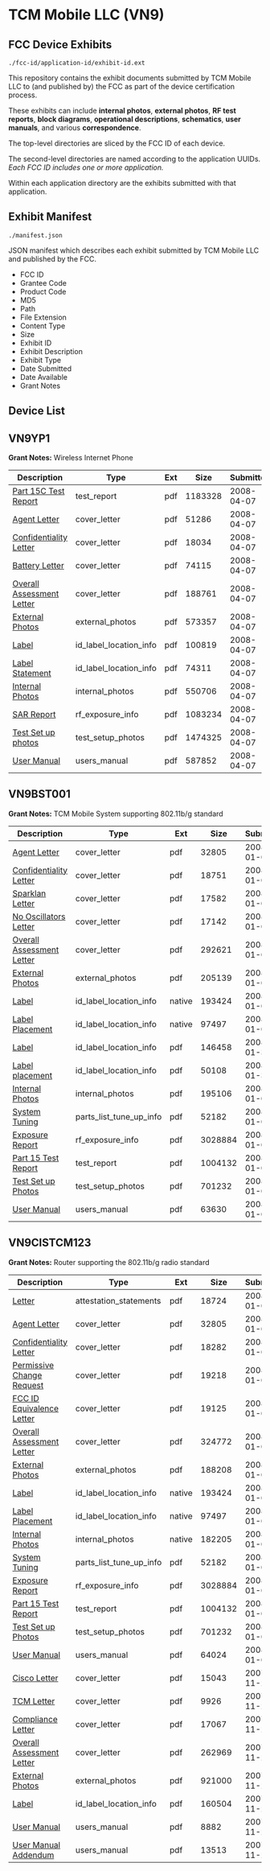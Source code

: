 # TCM Mobile LLC (VN9)
## FCC Device Exhibits

```
./fcc-id/application-id/exhibit-id.ext
```

This repository contains the exhibit documents submitted by TCM Mobile LLC to (and published by) the FCC as part of the device certification process.

These exhibits can include **internal photos**, **external photos**, **RF test reports**, **block diagrams**, **operational descriptions**, **schematics**, **user manuals**, and various **correspondence**.

The top-level directories are sliced by the FCC ID of each device.

The second-level directories are named according to the application UUIDs. *Each FCC ID includes one or more application.*

Within each application directory are the exhibits submitted with that application. 

## Exhibit Manifest

```
./manifest.json
```

JSON manifest which describes each exhibit submitted by TCM Mobile LLC and published by the FCC.

- FCC ID
- Grantee Code
- Product Code
- MD5
- Path
- File Extension
- Content Type
- Size
- Exhibit ID
- Exhibit Description
- Exhibit Type
- Date Submitted
- Date Available
- Grant Notes

## Device List
## VN9YP1
**Grant Notes:** Wireless Internet Phone

| Description | Type | Ext | Size | Submitted | Available |
| ----------- | ---- | --- | ---- | --------- | --------- |
| [Part 15C Test Report](VN9YP1/651f8823ff2c5f8e57607473f2eb5d3f/924400.pdf) | test_report | pdf | 1183328 | 2008-04-07 | 2008-04-07 |
| [Agent Letter](VN9YP1/651f8823ff2c5f8e57607473f2eb5d3f/924409.pdf) | cover_letter | pdf | 51286 | 2008-04-07 | 2008-04-07 |
| [Confidentiality Letter](VN9YP1/651f8823ff2c5f8e57607473f2eb5d3f/924410.pdf) | cover_letter | pdf | 18034 | 2008-04-07 | 2008-04-07 |
| [Battery Letter](VN9YP1/651f8823ff2c5f8e57607473f2eb5d3f/924411.pdf) | cover_letter | pdf | 74115 | 2008-04-07 | 2008-04-07 |
| [Overall Assessment Letter](VN9YP1/651f8823ff2c5f8e57607473f2eb5d3f/924412.pdf) | cover_letter | pdf | 188761 | 2008-04-07 | 2008-04-07 |
| [External Photos](VN9YP1/651f8823ff2c5f8e57607473f2eb5d3f/924396.pdf) | external_photos | pdf | 573357 | 2008-04-07 | 2008-04-07 |
| [Label](VN9YP1/651f8823ff2c5f8e57607473f2eb5d3f/924394.pdf) | id_label_location_info | pdf | 100819 | 2008-04-07 | 2008-04-07 |
| [Label Statement](VN9YP1/651f8823ff2c5f8e57607473f2eb5d3f/924395.pdf) | id_label_location_info | pdf | 74311 | 2008-04-07 | 2008-04-07 |
| [Internal Photos](VN9YP1/651f8823ff2c5f8e57607473f2eb5d3f/924403.pdf) | internal_photos | pdf | 550706 | 2008-04-07 | 2008-04-07 |
| [SAR Report](VN9YP1/651f8823ff2c5f8e57607473f2eb5d3f/924406.pdf) | rf_exposure_info | pdf | 1083234 | 2008-04-07 | 2008-04-07 |
| [Test Set up photos](VN9YP1/651f8823ff2c5f8e57607473f2eb5d3f/924401.pdf) | test_setup_photos | pdf | 1474325 | 2008-04-07 | 2008-04-07 |
| [User Manual](VN9YP1/651f8823ff2c5f8e57607473f2eb5d3f/924402.pdf) | users_manual | pdf | 587852 | 2008-04-07 | 2008-04-07 |
## VN9BST001
**Grant Notes:** TCM Mobile System supporting 802.11b/g standard

| Description | Type | Ext | Size | Submitted | Available |
| ----------- | ---- | --- | ---- | --------- | --------- |
| [Agent Letter](VN9BST001/4899b60ce7c9d9405d2040e5221234ca/886722.pdf) | cover_letter | pdf | 32805 | 2008-01-08 | 2008-01-08 |
| [Confidentiality Letter](VN9BST001/4899b60ce7c9d9405d2040e5221234ca/886771.pdf) | cover_letter | pdf | 18751 | 2008-01-08 | 2008-01-08 |
| [Sparklan Letter](VN9BST001/4899b60ce7c9d9405d2040e5221234ca/886772.pdf) | cover_letter | pdf | 17582 | 2008-01-08 | 2008-01-08 |
| [No Oscillators Letter](VN9BST001/4899b60ce7c9d9405d2040e5221234ca/886773.pdf) | cover_letter | pdf | 17142 | 2008-01-08 | 2008-01-08 |
| [Overall Assessment Letter](VN9BST001/4899b60ce7c9d9405d2040e5221234ca/886774.pdf) | cover_letter | pdf | 292621 | 2008-01-08 | 2008-01-08 |
| [External Photos](VN9BST001/4899b60ce7c9d9405d2040e5221234ca/886740.pdf) | external_photos | pdf | 205139 | 2008-01-08 | 2008-01-08 |
| [Label](VN9BST001/4899b60ce7c9d9405d2040e5221234ca/886705.native) | id_label_location_info | native | 193424 | 2008-01-08 | 2008-01-08 |
| [Label Placement](VN9BST001/4899b60ce7c9d9405d2040e5221234ca/886706.native) | id_label_location_info | native | 97497 | 2008-01-08 | 2008-01-08 |
| [Label](VN9BST001/4899b60ce7c9d9405d2040e5221234ca/896986.pdf) | id_label_location_info | pdf | 146458 | 2008-01-31 | 2008-01-08 |
| [Label placement](VN9BST001/4899b60ce7c9d9405d2040e5221234ca/896987.pdf) | id_label_location_info | pdf | 50108 | 2008-01-31 | 2008-01-08 |
| [Internal Photos](VN9BST001/4899b60ce7c9d9405d2040e5221234ca/886749.pdf) | internal_photos | pdf | 195106 | 2008-01-08 | 2008-01-08 |
| [System Tuning](VN9BST001/4899b60ce7c9d9405d2040e5221234ca/886715.pdf) | parts_list_tune_up_info | pdf | 52182 | 2008-01-08 | 2008-01-08 |
| [Exposure Report](VN9BST001/4899b60ce7c9d9405d2040e5221234ca/886709.pdf) | rf_exposure_info | pdf | 3028884 | 2008-01-08 | 2008-01-08 |
| [Part 15 Test Report](VN9BST001/4899b60ce7c9d9405d2040e5221234ca/886711.pdf) | test_report | pdf | 1004132 | 2008-01-08 | 2008-01-08 |
| [Test Set up Photos](VN9BST001/4899b60ce7c9d9405d2040e5221234ca/886712.pdf) | test_setup_photos | pdf | 701232 | 2008-01-08 | 2008-01-08 |
| [User Manual](VN9BST001/4899b60ce7c9d9405d2040e5221234ca/886748.pdf) | users_manual | pdf | 63630 | 2008-01-08 | 2008-01-08 |
## VN9CISTCM123
**Grant Notes:** Router supporting the 802.11b/g radio standard

| Description | Type | Ext | Size | Submitted | Available |
| ----------- | ---- | --- | ---- | --------- | --------- |
| [Letter](VN9CISTCM123/4dee143046640b7bd8dde01bf8bbf217/886707.pdf) | attestation_statements | pdf | 18724 | 2008-01-08 | 2008-01-08 |
| [Agent Letter](VN9CISTCM123/4dee143046640b7bd8dde01bf8bbf217/886722.pdf) | cover_letter | pdf | 32805 | 2008-01-08 | 2008-01-08 |
| [Confidentiality Letter](VN9CISTCM123/4dee143046640b7bd8dde01bf8bbf217/886723.pdf) | cover_letter | pdf | 18282 | 2008-01-08 | 2008-01-08 |
| [Permissive Change Request](VN9CISTCM123/4dee143046640b7bd8dde01bf8bbf217/886724.pdf) | cover_letter | pdf | 19218 | 2008-01-08 | 2008-01-08 |
| [FCC ID Equivalence Letter](VN9CISTCM123/4dee143046640b7bd8dde01bf8bbf217/886725.pdf) | cover_letter | pdf | 19125 | 2008-01-08 | 2008-01-08 |
| [Overall Assessment Letter](VN9CISTCM123/4dee143046640b7bd8dde01bf8bbf217/886726.pdf) | cover_letter | pdf | 324772 | 2008-01-08 | 2008-01-08 |
| [External Photos](VN9CISTCM123/4dee143046640b7bd8dde01bf8bbf217/886708.pdf) | external_photos | pdf | 188208 | 2008-01-08 | 2008-01-08 |
| [Label](VN9CISTCM123/4dee143046640b7bd8dde01bf8bbf217/886705.native) | id_label_location_info | native | 193424 | 2008-01-08 | 2008-01-08 |
| [Label Placement](VN9CISTCM123/4dee143046640b7bd8dde01bf8bbf217/886706.native) | id_label_location_info | native | 97497 | 2008-01-08 | 2008-01-08 |
| [Internal Photos](VN9CISTCM123/4dee143046640b7bd8dde01bf8bbf217/886714.native) | internal_photos | native | 182205 | 2008-01-08 | 2008-01-08 |
| [System Tuning](VN9CISTCM123/4dee143046640b7bd8dde01bf8bbf217/886715.pdf) | parts_list_tune_up_info | pdf | 52182 | 2008-01-08 | 2008-01-08 |
| [Exposure Report](VN9CISTCM123/4dee143046640b7bd8dde01bf8bbf217/886709.pdf) | rf_exposure_info | pdf | 3028884 | 2008-01-08 | 2008-01-08 |
| [Part 15 Test Report](VN9CISTCM123/4dee143046640b7bd8dde01bf8bbf217/886711.pdf) | test_report | pdf | 1004132 | 2008-01-08 | 2008-01-08 |
| [Test Set up Photos](VN9CISTCM123/4dee143046640b7bd8dde01bf8bbf217/886712.pdf) | test_setup_photos | pdf | 701232 | 2008-01-08 | 2008-01-08 |
| [User Manual](VN9CISTCM123/4dee143046640b7bd8dde01bf8bbf217/886713.pdf) | users_manual | pdf | 64024 | 2008-01-08 | 2008-01-08 |
| [Cisco Letter](VN9CISTCM123/b4e193aea95d3262ce23c191469e825e/873519.pdf) | cover_letter | pdf | 15043 | 2007-11-29 | 2007-11-29 |
| [TCM Letter](VN9CISTCM123/b4e193aea95d3262ce23c191469e825e/873520.pdf) | cover_letter | pdf | 9926 | 2007-11-29 | 2007-11-29 |
| [Compliance Letter](VN9CISTCM123/b4e193aea95d3262ce23c191469e825e/873521.pdf) | cover_letter | pdf | 17067 | 2007-11-29 | 2007-11-29 |
| [Overall Assessment Letter](VN9CISTCM123/b4e193aea95d3262ce23c191469e825e/873522.pdf) | cover_letter | pdf | 262969 | 2007-11-29 | 2007-11-29 |
| [External Photos](VN9CISTCM123/b4e193aea95d3262ce23c191469e825e/873516.pdf) | external_photos | pdf | 921000 | 2007-11-29 | 2007-11-29 |
| [Label](VN9CISTCM123/b4e193aea95d3262ce23c191469e825e/873515.pdf) | id_label_location_info | pdf | 160504 | 2007-11-29 | 2007-11-29 |
| [User Manual](VN9CISTCM123/b4e193aea95d3262ce23c191469e825e/873517.pdf) | users_manual | pdf | 8882 | 2007-11-29 | 2007-11-29 |
| [User Manual Addendum](VN9CISTCM123/b4e193aea95d3262ce23c191469e825e/873518.pdf) | users_manual | pdf | 13513 | 2007-11-29 | 2007-11-29 |
